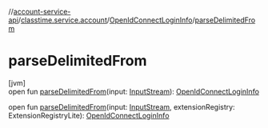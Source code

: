 //[account-service-api](../../../index.md)/[classtime.service.account](../index.md)/[OpenIdConnectLoginInfo](index.md)/[parseDelimitedFrom](parse-delimited-from.md)

# parseDelimitedFrom

[jvm]\
open fun [parseDelimitedFrom](parse-delimited-from.md)(input: [InputStream](https://docs.oracle.com/javase/8/docs/api/java/io/InputStream.html)): [OpenIdConnectLoginInfo](index.md)

open fun [parseDelimitedFrom](parse-delimited-from.md)(input: [InputStream](https://docs.oracle.com/javase/8/docs/api/java/io/InputStream.html), extensionRegistry: ExtensionRegistryLite): [OpenIdConnectLoginInfo](index.md)
